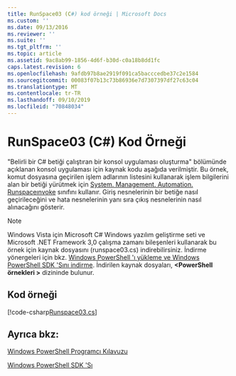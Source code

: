 ```yaml
---
title: RunSpace03 (C#) kod örneği | Microsoft Docs
ms.custom: ''
ms.date: 09/13/2016
ms.reviewer: ''
ms.suite: ''
ms.tgt_pltfrm: ''
ms.topic: article
ms.assetid: 9ac8ab99-1856-4d6f-b30d-c0a18b8dd1fc
caps.latest.revision: 6
ms.openlocfilehash: 9afdb97b8ae2919f091ca5bacccedbe37c2e1584
ms.sourcegitcommit: 00083f07b13c73b86936e7d7307397df27c63c04
ms.translationtype: MT
ms.contentlocale: tr-TR
ms.lasthandoff: 09/10/2019
ms.locfileid: "70848034"
---
```

# <a name="runspace03-c-code-sample"></a>RunSpace03 (C#) Kod Örneği

"Belirli bir C# betiği çalıştıran bir konsol uygulaması oluşturma" bölümünde açıklanan konsol uygulaması için kaynak kodu aşağıda verilmiştir. Bu örnek, komut dosyasına geçirilen işlem adlarının listesini kullanarak işlem bilgilerini alan bir betiği yürütmek için [System. Management. Automation. Runspaceınvoke](/dotnet/api/System.Management.Automation.RunspaceInvoke) sınıfını kullanır. Giriş nesnelerinin bir betiğe nasıl geçirileceğini ve hata nesnelerinin yanı sıra çıkış nesnelerinin nasıl alınacağını gösterir.

> [!NOTE]
> Windows Vista için Microsoft C# Windows yazılım geliştirme seti ve Microsoft .NET Framework 3,0 çalışma zamanı bileşenleri kullanarak bu örnek için kaynak dosyasını (runspace03.cs) indirebilirsiniz. İndirme yönergeleri için bkz. [Windows PowerShell 'ı yükleme ve Windows PowerShell SDK 'Sını indirme](/powershell/developer/installing-the-windows-powershell-sdk).
> İndirilen kaynak dosyaları,  **\<PowerShell örnekleri >** dizininde bulunur.

## <a name="code-sample"></a>Kod örneği

[!code-csharp[Runspace03.cs](../../powershell-sdk-samples/SDK-2.0/csharp/Runspace03/Runspace03.cs#L11-L88 "Runspace03.cs")]

## <a name="see-also"></a>Ayrıca bkz:

[Windows PowerShell Programcı Kılavuzu](./windows-powershell-programmer-s-guide.md)

[Windows PowerShell SDK 'Sı](../windows-powershell-reference.md)